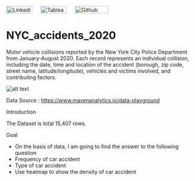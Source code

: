 [<img src="https://img.shields.io/badge/Linkedin-%230A66C2.svg?&sflat&logo=linkedin&logoColor=white" alt="Linkedin profile link button" height="20" width="70" />](https://www.linkedin.com/in/hoi-ching-yip/) &emsp; [<img src="https://img.shields.io/badge/Tableau-%23ff4d4d.svg?&sflat&logo=tableau&logoColor=white" alt="Tableau profile link button" height="20" width="70" >](https://public.tableau.com/app/profile/yip.hoi.ching#!/?newProfile=&activeTab=0) &emsp; [<img src="https://img.shields.io/badge/Github Blog-%23181717.svg?&style=flat&logo=github&logoColor=white" alt="Github profile link button" height="20" width="90" alt="Github Blog Button"/>](https://github.com/melodyyip?tab=repositories) 


# NYC_accidents_2020

Motor vehicle collisions reported by the New York City Police Department from January-August 2020. Each record represents an individual collision, including the date, time and location of the accident (borough, zip code, street name, latitude/longitude), vehicles and victims involved, and contributing factors.


![alt text](https://butterflylabs.com/wp-content/uploads/2019/09/car-accident-696x464.jpg)

Data Source : https://www.mavenanalytics.io/data-playground

Introduction

The Dataset is total 15,407 rows.

Goal

- On the basis of data, I am going to find the answer to the following question
- Frequency of car accident
- Type of car accident
- Use heatmap to show the density of car accident
